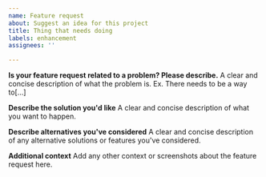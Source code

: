 ```yaml
---
name: Feature request
about: Suggest an idea for this project
title: Thing that needs doing
labels: enhancement
assignees: ''

---
```


**Is your feature request related to a problem? Please describe.**
A clear and concise description of what the problem is. Ex. There needs to be a way to[...]

**Describe the solution you'd like**
A clear and concise description of what you want to happen.

**Describe alternatives you've considered**
A clear and concise description of any alternative solutions or features you've considered.

**Additional context**
Add any other context or screenshots about the feature request here.
